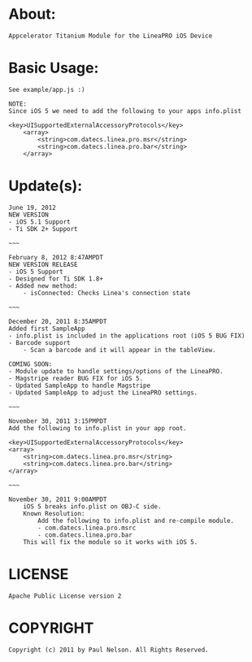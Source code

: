 About:
===
	Appcelerator Titanium Module for the LineaPRO iOS Device

Basic Usage:
===
	See example/app.js :)
	
	NOTE:
	Since iOS 5 we need to add the following to your apps info.plist
	
	<key>UISupportedExternalAccessoryProtocols</key>
		<array>
			<string>com.datecs.linea.pro.msr</string>
			<string>com.datecs.linea.pro.bar</string>
		</array>

Update(s):
===
	June 19, 2012
	NEW VERSION
	- iOS 5.1 Support
 	- Ti SDK 2+ Support
	
	~~~
	
	February 8, 2012 8:47AMPDT
	NEW VERSION RELEASE
	- iOS 5 Support
	- Designed for Ti SDK 1.8+
	- Added new method:
		- isConnected: Checks Linea's connection state
	
	~~~

	December 20, 2011 8:35AMPDT
	Added first SampleApp
	- info.plist is included in the applications root (iOS 5 BUG FIX)
	- Barcode support
		- Scan a barcode and it will appear in the tableView.
		
	COMING SOON:
	- Module update to handle settings/options of the LineaPRO.
	- Magstripe reader BUG FIX for iOS 5.
	- Updated SampleApp to handle Magstripe
	- Updated SampleApp to adjust the LineaPRO settings.
	
	~~~
	
	November 30, 2011 3:15PMPDT
	Add the following to info.plist in your app root.
	
	<key>UISupportedExternalAccessoryProtocols</key>
	<array>
		<string>com.datecs.linea.pro.msr</string>
		<string>com.datecs.linea.pro.bar</string>
	</array>
	
	~~~
	
	November 30, 2011 9:00AMPDT
		iOS 5 breaks info.plist on OBJ-C side.
		Known Resolution: 
			Add the following to info.plist and re-compile module.
			- com.datecs.linea.pro.msrc
			- com.datecs.linea.pro.bar
		This will fix the module so it works with iOS 5.


LICENSE
=======
	Apache Public License version 2


COPYRIGHT
=========
	Copyright (c) 2011 by Paul Nelson. All Rights Reserved.